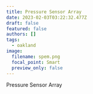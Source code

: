 ```yaml
---
title: Pressure Sensor Array
date: 2023-02-03T03:22:32.477Z
draft: false
featured: false
authors: []
tags:
  - oakland
image:
  filename: spem.png
  focal_point: Smart
  preview_only: false
---
```

Pressure Sensor Array
